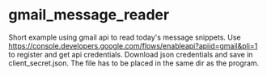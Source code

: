 # gmail_message_reader

Short example using gmail api to read today's message snippets. 
Use https://console.developers.google.com/flows/enableapi?apiid=gmail&pli=1 to register and get api credentials. Download json credentials and save in client_secret.json. The file has to be placed in the same dir as the program. 



